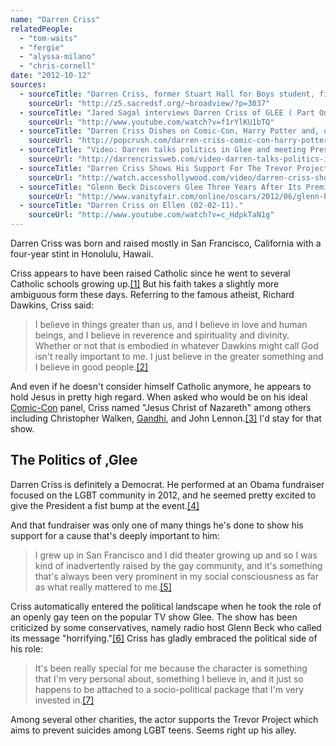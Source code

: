 ```yaml
---
name: "Darren Criss"
relatedPeople:
  - "tom-waits"
  - "fergie"
  - "alyssa-milano"
  - "chris-cornell"
date: "2012-10-12"
sources:
  - sourceTitle: "Darren Criss, former Stuart Hall for Boys student, finds role on 'Glee.'"
    sourceUrl: "http://z5.sacredsf.org/~broadview/?p=3037"
  - sourceTitle: "Jared Sagal interviews Darren Criss of GLEE ( Part One )."
    sourceUrl: "http://www.youtube.com/watch?v=f1rYlKU1bTQ"
  - sourceTitle: "Darren Criss Dishes on Comic-Con, Harry Potter and, of Course, 'Glee.'"
    sourceUrl: "http://popcrush.com/darren-criss-comic-con-harry-potter-glee/"
  - sourceTitle: "Video: Darren talks politics in Glee and meeting President Obama on Strombo Tonight."
    sourceUrl: "http://darrencrissweb.com/video-darren-talks-politics-in-glee-and-meeting-president-obama-on-george-stroumboulopoulos-tonight/"
  - sourceTitle: "Darren Criss Shows His Support For The Trevor Project & Talks 'Glee.'"
    sourceUrl: "http://watch.accesshollywood.com/video/darren-criss-shows-his-support-for-the-trevor-project-talks-glee/1314858455001"
  - sourceTitle: "Glenn Beck Discovers Glee Three Years After Its Premiere, Plans Conservative Rival Series."
    sourceUrl: "http://www.vanityfair.com/online/oscars/2012/06/glenn-beck-glee-rival-series-casting"
  - sourceTitle: "Darren Criss on Ellen (02-02-11)."
    sourceUrl: "http://www.youtube.com/watch?v=c_HdpkTaN1g"
---
```


Darren Criss was born and raised mostly in San Francisco, California with a four-year stint in Honolulu, Hawaii.

Criss appears to have been raised Catholic since he went to several Catholic schools growing up.<a class="source-citation" href="http://z5.sacredsf.org/~broadview/?p=3037" title="Darren Criss, former Stuart Hall for Boys student, finds role on &apos;Glee.&apos;">[1]</a> But his faith takes a slightly more ambiguous form these days. Referring to the famous atheist, Richard Dawkins, Criss said:

>I believe in things greater than us, and I believe in love and human beings, and I believe in reverence and spirituality and divinity. Whether or not that is embodied in whatever Dawkins might call God isn't really important to me. I just believe in the greater something and I believe in good people.<a class="source-citation" href="http://www.youtube.com/watch?v=f1rYlKU1bTQ" title="Jared Sagal interviews Darren Criss of GLEE ( Part One ).">[2]</a>

And even if he doesn't consider himself Catholic anymore, he appears to hold Jesus in pretty high regard. When asked who would be on his ideal [Comic-Con](http://en.wikipedia.org/wiki/San_Diego_Comic-Con_International) panel, Criss named "Jesus Christ of Nazareth" among others including Christopher Walken, [Gandhi](http://hollowverse.com/mohandas-karamchand-gandhi/), and John Lennon.<a class="source-citation" href="http://popcrush.com/darren-criss-comic-con-harry-potter-glee/" title="Darren Criss Dishes on Comic-Con, Harry Potter and, of Course, &apos;Glee.&apos;">[3]</a> I'd stay for that show.


## The Politics of ,Glee

Darren Criss is definitely a Democrat. He performed at an Obama fundraiser focused on the LGBT community in 2012, and he seemed pretty excited to give the President a fist bump at the event.<a class="source-citation" href="http://darrencrissweb.com/video-darren-talks-politics-in-glee-and-meeting-president-obama-on-george-stroumboulopoulos-tonight/" title="Video: Darren talks politics in Glee and meeting President Obama on Strombo Tonight.">[4]</a>

And that fundraiser was only one of many things he's done to show his support for a cause that's deeply important to him:

>I grew up in San Francisco and I did theater growing up and so I was kind of inadvertently raised by the gay community, and it's something that's always been very prominent in my social consciousness as far as what really mattered to me.<a class="source-citation" href="http://watch.accesshollywood.com/video/darren-criss-shows-his-support-for-the-trevor-project-talks-glee/1314858455001" title="Darren Criss Shows His Support For The Trevor Project &amp; Talks &apos;Glee.&apos;">[5]</a>

Criss automatically entered the political landscape when he took the role of an openly gay teen on the popular TV show Glee. The show has been criticized by some conservatives, namely radio host Glenn Beck who called its message "horrifying."<a class="source-citation" href="http://www.vanityfair.com/online/oscars/2012/06/glenn-beck-glee-rival-series-casting" title="Glenn Beck Discovers Glee Three Years After Its Premiere, Plans Conservative Rival Series.">[6]</a> Criss has gladly embraced the political side of his role:

>It's been really special for me because the character is something that I'm very personal about, something I believe in, and it just so happens to be attached to a socio-political package that I'm very invested in.<a class="source-citation" href="http://www.youtube.com/watch?v=c_HdpkTaN1g" title="Darren Criss on Ellen (02-02-11).">[7]</a>

Among several other charities, the actor supports the Trevor Project which aims to prevent suicides among LGBT teens. Seems right up his alley.